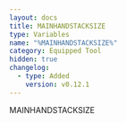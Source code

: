 ```yaml
---
layout: docs
title: MAINHANDSTACKSIZE
type: Variables
name: "%MAINHANDSTACKSIZE%"
category: Equipped Tool
hidden: true
changelog:
  - type: Added
    version: v0.12.1
---
```

MAINHANDSTACKSIZE
